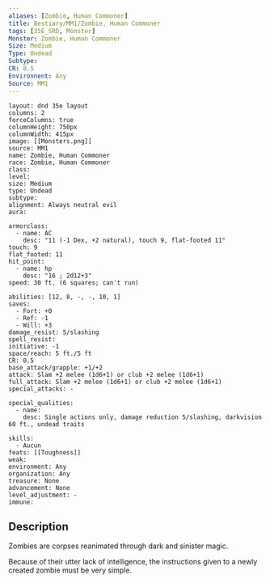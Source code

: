 ```yaml
---
aliases: [Zombie, Human Commoner]
title: Bestiary/MM1/Zombie, Human Commoner
tags: [35E_SRD, Monster]
Monster: Zombie, Human Commoner
Size: Medium
Type: Undead
Subtype: 
CR: 0.5
Environnent: Any
Source: MM1
---
```


```statblock
layout: dnd 35e layout
columns: 2
forceColumns: true
columnHeight: 750px
columnWidth: 415px
image: [[Monsters.png]]
source: MM1
name: Zombie, Human Commoner
race: Zombie, Human Commoner
class: 
level: 
size: Medium
type: Undead
subtype: 
alignment: Always neutral evil
aura: 

armorclass:
  - name: AC
    desc: "11 (-1 Dex, +2 natural), touch 9, flat-footed 11"
touch: 9
flat_footed: 11
hit_point:
  - name: hp
    desc: "16 ; 2d12+3"
speed: 30 ft. (6 squares; can't run)

abilities: [12, 8, -, -, 10, 1]
saves:
  - Fort: +0
  - Ref: -1
  - Will: +3
damage_resist: 5/slashing
spell_resist: 
initiative: -1
space/reach: 5 ft./5 ft
CR: 0.5
base_attack/grapple: +1/+2
attack: Slam +2 melee (1d6+1) or club +2 melee (1d6+1)
full_attack: Slam +2 melee (1d6+1) or club +2 melee (1d6+1)
special_attacks: -

special_qualities:
  - name: 
    desc: Single actions only, damage reduction 5/slashing, darkvision 60 ft., undead traits

skills:
  - Aucun
feats: [[Toughness]]
weak: 
environment: Any
organization: Any
treasure: None
advancement: None
level_adjustment: -
immune: 
```

## Description

<p>Zombies are corpses reanimated through dark and sinister magic.</p>
<p>Because of their utter lack of intelligence, the instructions given to a newly created zombie must be very simple.</p>